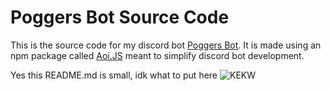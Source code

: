 # Poggers Bot Source Code
This is the source code for my discord bot [Poggers Bot](https://dsc.gg/poggers-bot). It is made using an npm package called [Aoi.JS](https://npmjs.org/package/aoi.js) meant to simplify discord bot development.

Yes this README.md is small, idk what to put here ![KEKW](https://cdn.frankerfacez.com/emoticon/646752/1)
